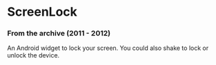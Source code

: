 # ScreenLock
### From the archive (2011 - 2012)

An Android widget to lock your screen. You could also shake to lock or unlock the device.
